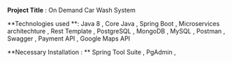**Project Title** : On Demand Car Wash System

**Technologies used **: Java 8 , Core Java , Spring Boot  , Microservices architechture , Rest Template , PostgreSQL , MongoDB , MySQL , Postman , Swagger , Payment API , Google Maps API

**Necessary Installation : ** Spring Tool Suite , PgAdmin , 
